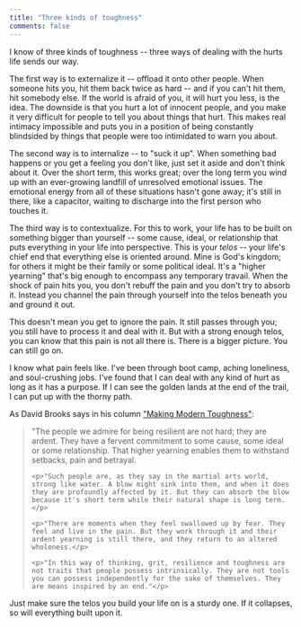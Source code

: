 ```yaml
---
title: "Three kinds of toughness"
comments: false
---
```


I know of three kinds of toughness -- three ways of dealing with the hurts life sends our way.

The first way is to externalize it -- offload it onto other people. When someone hits you, hit them back twice as hard -- and if you can't hit them, hit somebody else. If the world is afraid of you, it will hurt you less, is the idea. The downside is that you hurt a lot of innocent people, and you make it very difficult for people to tell you about things that hurt. This makes real intimacy impossible and puts you in a position of being constantly blindsided by things that people were too intimidated to warn you about.

The second way is to internalize -- to "suck it up". When something bad happens or you get a feeling you don't like, just set it aside and don't think about it. Over the short term, this works great; over the long term you wind up with an ever-growing landfill of unresolved emotional issues. The emotional energy from all of these situations hasn't gone away; it's still in there, like a capacitor, waiting to discharge into the first person who touches it.

The third way is to contextualize. For this to work, your life has to be built on something bigger than yourself -- some cause, ideal, or relationship that puts everything in your life into perspective. This is your _telos_ -- your life's chief end that everything else is oriented around. Mine is God's kingdom; for others it might be their family or some political ideal. It's a "higher yearning" that's big enough to encompass any temporary travail. When the shock of pain hits you, you don't rebuff the pain and you don't try to absorb it. Instead you channel the pain through yourself into the telos beneath you and ground it out.

This doesn't mean you get to ignore the pain. It still passes through you; you still have to process it and deal with it. But with a strong enough telos, you can know that this pain is not all there is. There is a bigger picture. You can still go on.

I know what pain feels like. I've been through boot camp, aching loneliness, and soul-crushing jobs. I've found that I can deal with any kind of hurt as long as it has a purpose. If I can see the golden lands at the end of the trail, I can put up with the thorny path.

As David Brooks says in his column ["Making Modern Toughness"](https://www.nytimes.com/2016/08/30/opinion/making-modern-toughness.html):

<blockquote>
	<p>"The people we admire for being resilient are not hard; they are ardent. They have a fervent commitment to some cause, some ideal or some relationship. That higher yearning enables them to withstand setbacks, pain and betrayal.</p>

	<p>"Such people are, as they say in the martial arts world, strong like water. A blow might sink into them, and when it does they are profoundly affected by it. But they can absorb the blow because it's short term while their natural shape is long term.</p>

	<p>"There are moments when they feel swallowed up by fear. They feel and live in the pain. But they work through it and their ardent yearning is still there, and they return to an altered wholeness.</p>

	<p>"In this way of thinking, grit, resilience and toughness are not traits that people possess intrinsically. They are not tools you can possess independently for the sake of themselves. They are means inspired by an end."</p>
</blockquote>

Just make sure the telos you build your life on is a sturdy one. If it collapses, so will everything built upon it.
